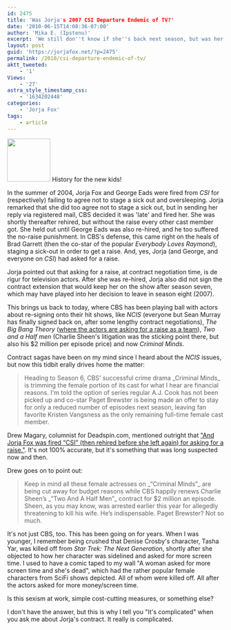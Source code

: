 ```yaml
---
id: 2475
title: 'Was Jorja's 2007 CSI Departure Endemic of TV?'
date: '2010-06-15T14:08:36-07:00'
author: 'Mika E. (Ipstenu)'
excerpt: 'We still don''t know if she''s back next season, but was her 2008 departure a sign of how TV mistreats its female stars?'
layout: post
guid: 'https://jorjafox.net/?p=2475'
permalink: /2010/csi-departure-endemic-of-tv/
aktt_tweeted:
    - '1'
Views:
    - '27'
astra_style_timestamp_css:
    - '1634202448'
categories:
    - 'Jorja Fox'
tags:
    - article
---
```


<a href="//static.jorjafox.net/wordpress/2010/06/jorja-fox-why-left.jpg"><img src="//static.jorjafox.net/wordpress/2010/06/jorja-fox-why-left-100x100.jpg" alt="" title="jorja-fox-why-left" width="100" height="100" class="alignleft size-thumbnail wp-image-2476" /></a> History for the new kids!

In the summer of 2004, Jorja Fox and George Eads were fired from _CSI_ for (respectively) failing to agree not to stage a sick out and oversleeping.  Jorja remarked that she did too agree not to stage a sick out, but in sending her reply via registered mail, CBS decided it was 'late' and fired her.  She was shortly thereafter rehired, but without the raise every other cast member got.  She held out until George Eads was also re-hired, and he too suffered the no-raise punishment.  In CBS's defense, this came right on the heals of Brad Garrett (then the co-star of the popular _Everybody Loves Raymond_), staging a sick-out in order to get a raise.  And, yes, Jorja (and George, and everyone on _CSI_) had asked for a raise.

Jorja pointed out that asking for a raise, at contract negotiation time, is de rigur for television actors.  After she was re-hired, Jorja also did not sign the contract extension that would keep her on the show after season seven, which may have played into her decision to leave in season eight (2007).

This brings us back to today, where CBS has been playing ball with actors about re-signing onto their hit shows, like _NCIS_ (everyone but Sean Murray has finally signed back on, after some lengthy contract negotiations), _The Big Bang Theory_ (<a href="http://www.veronica-mars.tvsquad.com/2010/06/04/give-the-big-bang-theory-stars-a-raise-now/">where the actors are asking for a raise as a team</a>), _Two and a Half men_ (Charlie Sheen's litigation was the sticking point there, but also his $2 million per episode price) and now _Criminal Minds_.

Contract sagas have been on my mind since I heard about the _NCIS_ issues, but now this tidbit erally drives home the matter:
<blockquote>Heading to Season 6, CBS’ successful crime drama _Criminal Minds_ is trimming the female portion of its cast for what I hear are financial reasons. I'm told the option of series regular A.J. Cook has not been picked up and co-star Paget Brewster is being made an offer to stay for only a reduced number of episodes next season, leaving fan favorite Kristen Vangsness as the only remaining full-time female cast member.</blockquote>

Drew Magary, columnist for Deadspin.com, mentioned outright that <a href="http://www.nbclosangeles.com/blogs/popcornbiz/Criminal-Minds-Cutting-Loose-Female-Cast-Members--Isnt-That-Kinda-Wrong-96385974.html">"And Jorja Fox was fired “CSI” (then rehired before she left again) for asking for a raise."</a>.  It's not 100% accurate, but it's something that was long suspected now and then.

Drew goes on to point out:
<blockquote>Keep in mind all these female actresses on _“Criminal Minds”_ are being cut away for budget reasons while CBS happily renews Charlie Sheen’s _“Two And A Half Men”_ contract for $2 million an episode. Sheen, as you may know, was arrested earlier this year for allegedly threatening to kill his wife. He’s indispensable. Paget Brewster? Not so much.</blockquote>

It's not just CBS, too.  This has been going on for years.  When I was younger, I remember being crushed that Denise Crosby's character, Tasha Yar, was killed off from _Star Trek: The Next Generation_, shortly after she objected to how her character was sidelined and asked for more screen time.  I used to have a comic taped to my wall "A woman asked for more screen time and she's dead", which had the rather popular female characters from SciFi shows depicted.  All of whom were killed off.  All after the actors asked for more money/screen time.

Is this sexism at work, simple cost-cutting measures, or something else?

I don't have the answer, but this is why I tell you "It's complicated" when you ask me about Jorja's contract.  It really is complicated.

